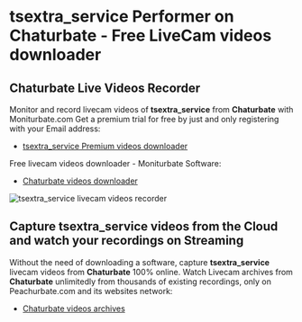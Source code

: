 # tsextra_service Performer on Chaturbate - Free LiveCam videos downloader

## Chaturbate Live Videos Recorder

Monitor and record livecam videos of **tsextra_service** from **Chaturbate** with Moniturbate.com
Get a premium trial for free by just and only registering with your Email address:
* [tsextra_service Premium videos downloader](https://moniturbate.com/request-demo-licence-key.html)

Free livecam videos downloader - Moniturbate Software:
* [Chaturbate videos downloader](https://moniturbate.com/moniturbate-download-software.html)

![tsextra_service livecam videos recorder](https://peachurnet.com/templates/moniturbate-software.png)


## Capture tsextra_service videos from the Cloud and watch your recordings on Streaming

Without the need of downloading a software, capture **tsextra_service** livecam videos from **Chaturbate** 100% online.
Watch Livecam archives from **Chaturbate** unlimitedly from thousands of existing recordings, only on Peachurbate.com and its websites network:
* [Chaturbate videos archives](https://peachurnet.com/)
